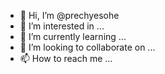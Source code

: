 - 👋 Hi, I’m @prechyesohe
- 👀 I’m interested in ...
- 🌱 I’m currently learning ...
- 💞️ I’m looking to collaborate on ...
- 📫 How to reach me ...

<!---
prechyesohe/prechyesohe is a ✨ special ✨ repository because its `README.md` (this file) appears on your GitHub profile.
You can click the Preview link to take a look at your changes.
--->
